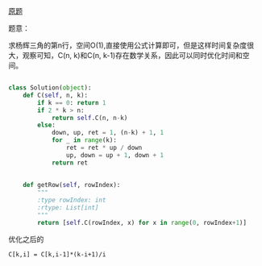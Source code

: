 [原题](https://leetcode.com/problems/pascals-triangle-ii/)

题意：

求杨辉三角的第n行，空间O(1),直接使用公式计算即可，但是这样时间复杂度很大，观察可知，C(n, k)和C(n, k-1)存在数学关系，因此可以同时优化时间和空间。

```Python

class Solution(object):
    def C(self, n, k):
        if k == 0: return 1
        if 2 * k > n:
            return self.C(n, n-k)
        else:
            down, up, ret = 1, (n-k) + 1, 1
            for _ in range(k):
                ret = ret * up / down
                up, down = up + 1, down + 1
            return ret
                
            
    def getRow(self, rowIndex):
        """
        :type rowIndex: int
        :rtype: List[int]
        """
        return [self.C(rowIndex, x) for x in range(0, rowIndex+1)]
```

优化之后的

```
C[k,i] = C[k,i-1]*(k-i+1)/i
```
